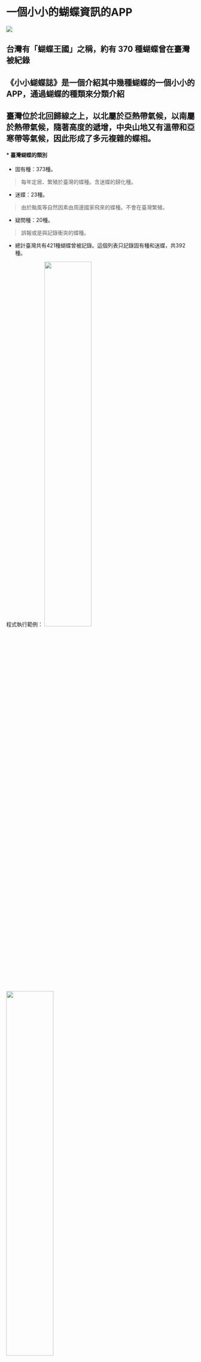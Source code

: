 # 一個小小的蝴蝶資訊的APP
<img src='https://www.ncnu.edu.tw/ncnuweb/units/share/全校共用/web_material/images/banner/banner_9.gif' />


## 台灣有「蝴蝶王國」之稱，約有 370 種蝴蝶曾在臺灣被紀錄
## 《小小蝴蝶誌》是一個介紹其中幾種蝴蝶的一個小小的APP，通過蝴蝶的種類來分類介紹
## 臺灣位於北回歸線之上，以北屬於亞熱帶氣候，以南屬於熱帶氣候，隨著高度的遞增，中央山地又有溫帶和亞寒帶等氣候，因此形成了多元複雜的蝶相。

#### * 臺灣蝴蝶的類別
+ 固有種：373種。
> 每年定居、繁殖於臺灣的蝶種。含迷蝶的歸化種。
+ 迷蝶：23種。
> 由於颱風等自然因素由周邊國家飛來的蝶種。不會在臺灣繁殖。
+ 疑問種：20種。
> 誤報或是與記錄衝突的蝶種。
+ 總計臺灣共有421種蝴蝶曾被記錄。這個列表只記錄固有種和迷蝶，共392種。

程式執行範例：
<img src="https://github.com/ivan922114/ios-NCNU-mid/blob/master/圖片/1.png" width="50%" height="50%">
<img src="https://github.com/ivan922114/ios-NCNU-mid/blob/master/圖片/1.png" width="50%" height="50%">
<img src="https://github.com/ivan922114/ios-NCNU-mid/blob/master/圖片/1.png" width="50%" height="50%">
<img src="https://github.com/ivan922114/ios-NCNU-mid/blob/master/圖片/1.png" width="50%" height="50%">
<img src="https://github.com/ivan922114/ios-NCNU-mid/blob/master/圖片/1.png" width="50%" height="50%">
